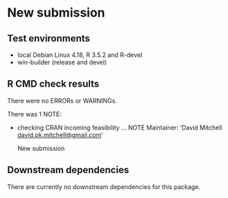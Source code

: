 # New submission

## Test environments
* local Debian Linux 4.18, R 3.5.2 and R-devel
* win-builder (release and devel)


## R CMD check results
There were no ERRORs or WARNINGs.

There was 1 NOTE:

* checking CRAN incoming feasibility ... NOTE
    Maintainer: ‘David Mitchell <david.pk.mitchell@gmail.com>’
 
  New submission

## Downstream dependencies
There are currently no downstream dependencies for this package.

